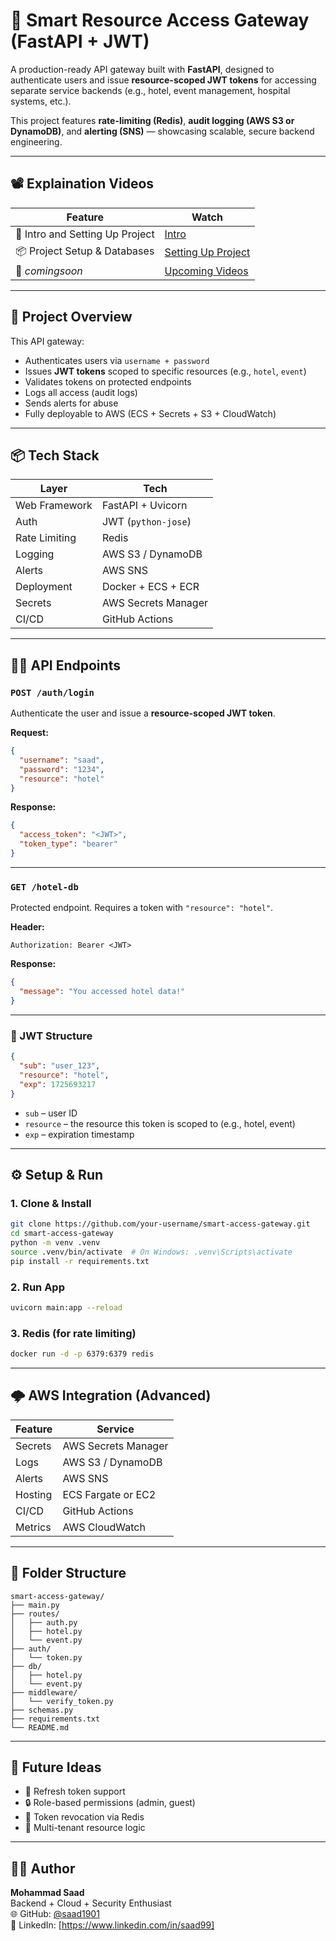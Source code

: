 # 🔐 Smart Resource Access Gateway (FastAPI + JWT)

A production-ready API gateway built with **FastAPI**, designed to authenticate users and issue **resource-scoped JWT tokens** for accessing separate service backends (e.g., hotel, event management, hospital systems, etc.).

This project features **rate-limiting (Redis)**, **audit logging (AWS S3 or DynamoDB)**, and **alerting (SNS)** — showcasing scalable, secure backend engineering.

---

## 📽️ Explaination Videos

| Feature                    | Watch                                      |
|---------------------------|---------------------------------------------|
| 🧠 Intro and Setting Up Project | [Intro](https://www.loom.com/share/2edf0ae02e6c486f97fa14a314e5934a?sid=70952695-47b1-48bc-97a4-e5b5d5a14ba4) |
| 📦 Project Setup & Databases | [Setting Up Project](https://www.loom.com/share/4131970b521e479da35a90d11a20eb33?sid=36e4df4d-dfbb-4698-b359-e2c99d8c5c09) |
| 🎫 _comingsoon_| [Upcoming Videos](https://www.loom.com/share/your-video-token) |


---

## 🧠 Project Overview

This API gateway:
- Authenticates users via `username + password`
- Issues **JWT tokens** scoped to specific resources (e.g., `hotel`, `event`)
- Validates tokens on protected endpoints
- Logs all access (audit logs)
- Sends alerts for abuse
- Fully deployable to AWS (ECS + Secrets + S3 + CloudWatch)

---

## 📦 Tech Stack

| Layer         | Tech                  |
|---------------|-----------------------|
| Web Framework | FastAPI + Uvicorn     |
| Auth          | JWT (`python-jose`)   |
| Rate Limiting | Redis                 |
| Logging       | AWS S3 / DynamoDB     |
| Alerts        | AWS SNS               |
| Deployment    | Docker + ECS + ECR    |
| Secrets       | AWS Secrets Manager   |
| CI/CD         | GitHub Actions        |

---

## 🧑‍💻 API Endpoints

### `POST /auth/login`
Authenticate the user and issue a **resource-scoped JWT token**.

**Request:**
```json
{
  "username": "saad",
  "password": "1234",
  "resource": "hotel"
}
```

**Response:**
```json
{
  "access_token": "<JWT>",
  "token_type": "bearer"
}
```

---

### `GET /hotel-db`
Protected endpoint. Requires a token with `"resource": "hotel"`.

**Header:**
```
Authorization: Bearer <JWT>
```

**Response:**
```json
{
  "message": "You accessed hotel data!"
}
```

---

### 🧾 JWT Structure
```json
{
  "sub": "user_123",
  "resource": "hotel",
  "exp": 1725693217
}
```
- `sub` – user ID
- `resource` – the resource this token is scoped to (e.g., hotel, event)
- `exp` – expiration timestamp

---

## ⚙️ Setup & Run

### 1. Clone & Install
```bash
git clone https://github.com/your-username/smart-access-gateway.git
cd smart-access-gateway
python -m venv .venv
source .venv/bin/activate  # On Windows: .venv\Scripts\activate
pip install -r requirements.txt
```

### 2. Run App
```bash
uvicorn main:app --reload
```

### 3. Redis (for rate limiting)
```bash
docker run -d -p 6379:6379 redis
```

---

## 🌩️ AWS Integration (Advanced)

| Feature  | Service                |
|----------|------------------------|
| Secrets  | AWS Secrets Manager    |
| Logs     | AWS S3 / DynamoDB      |
| Alerts   | AWS SNS                |
| Hosting  | ECS Fargate or EC2     |
| CI/CD    | GitHub Actions         |
| Metrics  | AWS CloudWatch         |

---

## 📁 Folder Structure
```
smart-access-gateway/
├── main.py
├── routes/
│   ├── auth.py
│   ├── hotel.py
│   └── event.py
├── auth/
│   └── token.py
├── db/
│   ├── hotel.py
│   └── event.py
├── middleware/
│   └── verify_token.py
├── schemas.py
├── requirements.txt
└── README.md
```

---

## 🧠 Future Ideas
- 🔁 Refresh token support
- 🔒 Role-based permissions (admin, guest)
- 🚧 Token revocation via Redis
- 🧩 Multi-tenant resource logic

---

## 🧑‍🎓 Author
**Mohammad Saad**  
Backend + Cloud + Security Enthusiast  
🌐 GitHub: [@saad1901](https://github.com/saad1901)  
📌 LinkedIn: [https://www.linkedin.com/in/saad99]